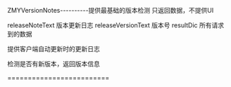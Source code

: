 ZMYVersionNotes----------提供最基础的版本检测
只返回数据，不提供UI

releaseNoteText 版本更新日志
releaseVersionText 版本号
resultDic 所有请求到的数据


提供客户端自动更新时的更新日志

检测是否有新版本，返回版本信息


=========================
